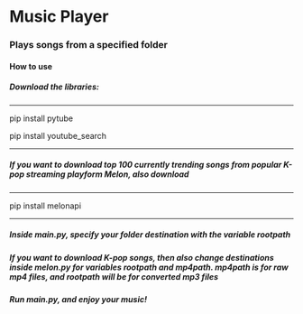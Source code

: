 # Music Player

### Plays songs from a specified folder

#### How to use
##### Download the libraries:
---
pip install pytube

pip install youtube_search

--- 

##### If you want to download top 100 currently trending songs from popular K-pop streaming playform *Melon*, also download 
--- 
pip install melonapi 

--- 
##### Inside main.py, specify your folder destination with the variable *rootpath* 

##### If you want to download K-pop songs, then also change destinations inside melon.py for variables *rootpath* and *mp4path*. *mp4path* is for raw mp4 files, and *rootpath* will be for converted mp3 files

##### Run main.py, and enjoy your music!